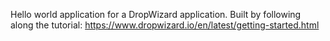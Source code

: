 Hello world application for a DropWizard application.
Built by following along the tutorial: https://www.dropwizard.io/en/latest/getting-started.html
